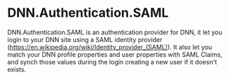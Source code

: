 # DNN.Authentication.SAML

DNN.Authentication.SAML is an authentication provider for DNN, it let you login to your DNN site using a SAML identity provider (https://en.wikipedia.org/wiki/Identity_provider_(SAML)). It also let you match your DNN profile properties and user properties with SAML Claims, and synch those values during the login creating a new user if it doesn't exists. 
